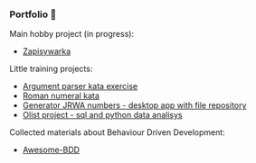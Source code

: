 ### Portfolio 👋

Main hobby project (in progress):
* [Zapisywarka](https://github.com/msz13/zapisywarka)


Little training projects:
* [Argument parser kata exercise](https://github.com/msz13/ArgumentParser)
* [Roman numeral kata](https://github.com/msz13/roman-numerals-kata)
* [Generator JRWA numbers - desktop app with file repository](https://github.com/msz13/generator-jrwa)
* [Olist project - sql and python data analisys](https://github.com/msz13/olist_project)

Collected materials about Behaviour Driven Development:
- [Awesome-BDD](https://github.com/msz13/Awesome-BDD)

<!--
**msz13/msz13** is a ✨ _special_ ✨ repository because its `README.md` (this file) appears on your GitHub profile.

Here are some ideas to get you started:

- 🔭 I’m currently working on ...
- 🌱 I’m currently learning ...
- 👯 I’m looking to collaborate on ...
- 🤔 I’m looking for help with ...
- 💬 Ask me about ...
- 📫 How to reach me: ...
- 😄 Pronouns: ...
- ⚡ Fun fact: ...
-->
